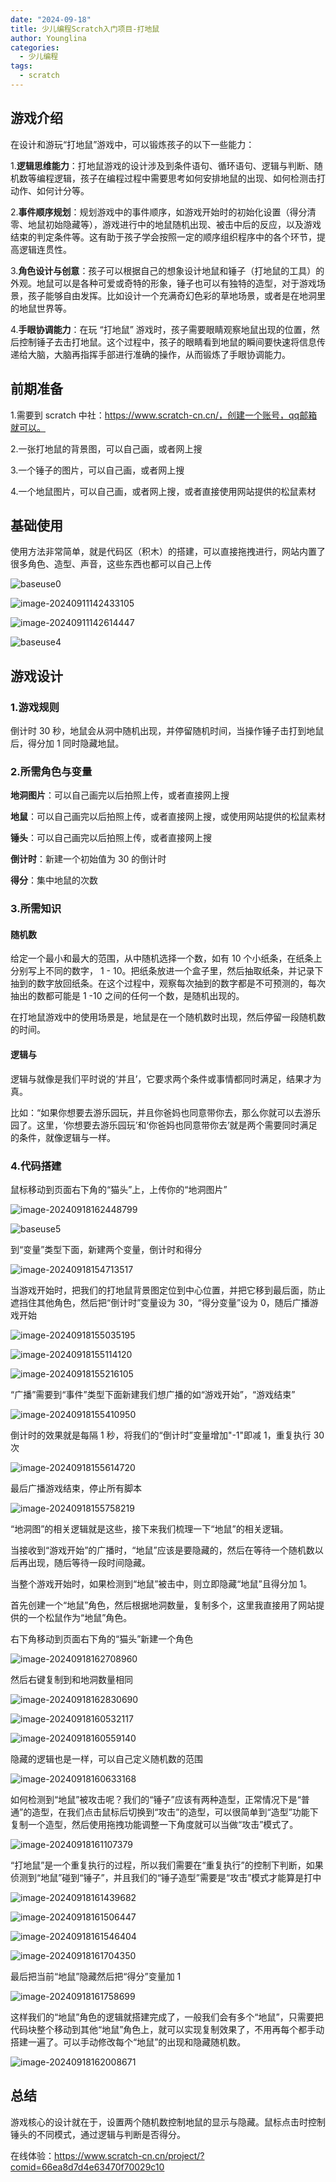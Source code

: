 ```yaml
---
date: "2024-09-18"
title: 少儿编程Scratch入门项目-打地鼠
author: Younglina
categories:
  - 少儿编程
tags:
  - scratch
---
```


## 游戏介绍

在设计和游玩“打地鼠”游戏中，可以锻炼孩子的以下一些能力：

1.**逻辑思维能力**：打地鼠游戏的设计涉及到条件语句、循环语句、逻辑与判断、随机数等编程逻辑，孩子在编程过程中需要思考如何安排地鼠的出现、如何检测击打动作、如何计分等。

2.**事件顺序规划**：规划游戏中的事件顺序，如游戏开始时的初始化设置（得分清零、地鼠初始隐藏等），游戏进行中的地鼠随机出现、被击中后的反应，以及游戏结束的判定条件等。这有助于孩子学会按照一定的顺序组织程序中的各个环节，提高逻辑连贯性。

3.**角色设计与创意**：孩子可以根据自己的想象设计地鼠和锤子（打地鼠的工具）的外观。地鼠可以是各种可爱或奇特的形象，锤子也可以有独特的造型，对于游戏场景，孩子能够自由发挥。比如设计一个充满奇幻色彩的草地场景，或者是在地洞里的地鼠世界等。

4.**手眼协调能力**：在玩 “打地鼠” 游戏时，孩子需要眼睛观察地鼠出现的位置，然后控制锤子去击打地鼠。这个过程中，孩子的眼睛看到地鼠的瞬间要快速将信息传递给大脑，大脑再指挥手部进行准确的操作，从而锻炼了手眼协调能力。

## 前期准备

1.需要到 scratch 中社：https://www.scratch-cn.cn/，创建一个账号，qq邮箱就可以。

2.一张打地鼠的背景图，可以自己画，或者网上搜

3.一个锤子的图片，可以自己画，或者网上搜

4.一个地鼠图片，可以自己画，或者网上搜，或者直接使用网站提供的松鼠素材

## 基础使用

使用方法非常简单，就是代码区（积木）的搭建，可以直接拖拽进行，网站内置了很多角色、造型、声音，这些东西也都可以自己上传

![baseuse0](https://gitee.com/Younglina/imags/raw/master/scratch/baseuse0.png)

![image-20240911142433105](https://gitee.com/Younglina/imags/raw/master/scratch/baseuse2.png)

![image-20240911142614447](https://gitee.com/Younglina/imags/raw/master/scratch/baseuse3.png)

![baseuse4](https://gitee.com/Younglina/imags/raw/master/scratch/baseuse4.jpg)

## 游戏设计

### 1.游戏规则

倒计时 30 秒，地鼠会从洞中随机出现，并停留随机时间，当操作锤子击打到地鼠后，得分加 1 同时隐藏地鼠。

### 2.所需角色与变量

**地洞图片**：可以自己画完以后拍照上传，或者直接网上搜

**地鼠**：可以自己画完以后拍照上传，或者直接网上搜，或使用网站提供的松鼠素材

**锤头**：可以自己画完以后拍照上传，或者直接网上搜

**倒计时**：新建一个初始值为 30 的倒计时

**得分**：集中地鼠的次数

### 3.所需知识

#### 随机数

给定一个最小和最大的范围，从中随机选择一个数，如有 10 个小纸条，在纸条上分别写上不同的数字， 1 - 10。把纸条放进一个盒子里，然后抽取纸条，并记录下抽到的数字放回纸条。在这个过程中，观察每次抽到的数字都是不可预测的，每次抽出的数都可能是 1 -10 之间的任何一个数，是随机出现的。

在打地鼠游戏中的使用场景是，地鼠是在一个随机数时出现，然后停留一段随机数的时间。

#### 逻辑与

逻辑与就像是我们平时说的‘并且’，它要求两个条件或事情都同时满足，结果才为真。

比如：“如果你想要去游乐园玩，并且你爸妈也同意带你去，那么你就可以去游乐园了。这里，‘你想要去游乐园玩’和‘你爸妈也同意带你去’就是两个需要同时满足的条件，就像逻辑与一样。

### 4.代码搭建

鼠标移动到页面右下角的“猫头”上，上传你的“地洞图片”

![image-20240918162448799](https://gitee.com/Younglina/imags/raw/master/WhackMole/image-20240918162448799.png)

![baseuse5](https://gitee.com/Younglina/imags/raw/master/scratch/baseuse5.jpg)

到“变量”类型下面，新建两个变量，倒计时和得分

![image-20240918154713517](https://gitee.com/Younglina/imags/raw/master/WhackMole/image-20240918154713517.png)

当游戏开始时，把我们的打地鼠背景图定位到中心位置，并把它移到最后面，防止遮挡住其他角色，然后把“倒计时”变量设为 30，“得分变量”设为 0，随后广播游戏开始

![image-20240918155035195](https://gitee.com/Younglina/imags/raw/master/WhackMole/image-20240918155035195.png)

![image-20240918155114120](https://gitee.com/Younglina/imags/raw/master/WhackMole/image-20240918155114120.png)

![image-20240918155216105](https://gitee.com/Younglina/imags/raw/master/WhackMole/image-20240918155216105.png)

“广播”需要到“事件”类型下面新建我们想广播的如“游戏开始”，“游戏结束”

![image-20240918155410950](https://gitee.com/Younglina/imags/raw/master/WhackMole/image-20240918155410950.png)

倒计时的效果就是每隔 1 秒，将我们的“倒计时”变量增加"-1"即减 1，重复执行 30 次

![image-20240918155614720](https://gitee.com/Younglina/imags/raw/master/WhackMole/image-20240918155614720.png)

最后广播游戏结束，停止所有脚本

![image-20240918155758219](https://gitee.com/Younglina/imags/raw/master/WhackMole/image-20240918155758219.png)

“地洞图”的相关逻辑就是这些，接下来我们梳理一下“地鼠”的相关逻辑。

当接收到“游戏开始”的广播时，“地鼠”应该是要隐藏的，然后在等待一个随机数以后再出现，随后等待一段时间隐藏。

当整个游戏开始时，如果检测到“地鼠”被击中，则立即隐藏“地鼠”且得分加 1。

首先创建一个“地鼠”角色，然后根据地洞数量，复制多个，这里我直接用了网站提供的一个松鼠作为“地鼠”角色。

右下角移动到页面右下角的“猫头”新建一个角色

![image-20240918162708960](https://gitee.com/Younglina/imags/raw/master/WhackMole/image-20240918162708960.png)

然后右键复制到和地洞数量相同

![image-20240918162830690](https://gitee.com/Younglina/imags/raw/master/WhackMole/image-20240918162830690.png)

![image-20240918160532117](https://gitee.com/Younglina/imags/raw/master/WhackMole/image-20240918160532117.png)

![image-20240918160559140](https://gitee.com/Younglina/imags/raw/master/WhackMole/image-20240918160559140.png)

隐藏的逻辑也是一样，可以自己定义随机数的范围

![image-20240918160633168](https://gitee.com/Younglina/imags/raw/master/WhackMole/image-20240918160633168.png)

如何检测到“地鼠”被攻击呢？我们的“锤子”应该有两种造型，正常情况下是“普通”的造型，在我们点击鼠标后切换到“攻击”的造型，可以很简单到“造型”功能下复制一个造型，然后使用拖拽功能调整一下角度就可以当做“攻击”模式了。

![image-20240918161107379](https://gitee.com/Younglina/imags/raw/master/WhackMole/image-20240918161107379.png)

“打地鼠”是一个重复执行的过程，所以我们需要在“重复执行”的控制下判断，如果侦测到“地鼠”碰到“锤子”，并且我们的“锤子造型”需要是“攻击”模式才能算是打中

![image-20240918161439682](https://gitee.com/Younglina/imags/raw/master/WhackMole/image-20240918161439682.png)

![image-20240918161506447](https://gitee.com/Younglina/imags/raw/master/WhackMole/image-20240918161506447.png)

![image-20240918161546404](https://gitee.com/Younglina/imags/raw/master/WhackMole/image-20240918161546404.png)

![image-20240918161704350](https://gitee.com/Younglina/imags/raw/master/WhackMole/image-20240918161704350.png)

最后把当前“地鼠”隐藏然后把“得分”变量加 1

![image-20240918161758699](https://gitee.com/Younglina/imags/raw/master/WhackMole/image-20240918161758699.png)

这样我们的“地鼠”角色的逻辑就搭建完成了，一般我们会有多个“地鼠”，只需要把代码块整个移动到其他“地鼠”角色上，就可以实现复制效果了，不用再每个都手动搭建一遍了。可以手动修改每个“地鼠”的出现和隐藏随机数。

![image-20240918162008671](https://gitee.com/Younglina/imags/raw/master/WhackMole/image-20240918162008671.png)

## 总结

游戏核心的设计就在于，设置两个随机数控制地鼠的显示与隐藏。鼠标点击时控制锤头的不同模式，通过逻辑与判断是否得分。

在线体验：https://www.scratch-cn.cn/project/?comid=66ea8d7d4e63470f70029c10
